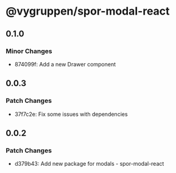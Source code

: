 # @vygruppen/spor-modal-react

## 0.1.0

### Minor Changes

- 874099f: Add a new Drawer component

## 0.0.3

### Patch Changes

- 37f7c2e: Fix some issues with dependencies

## 0.0.2

### Patch Changes

- d379b43: Add new package for modals - spor-modal-react
